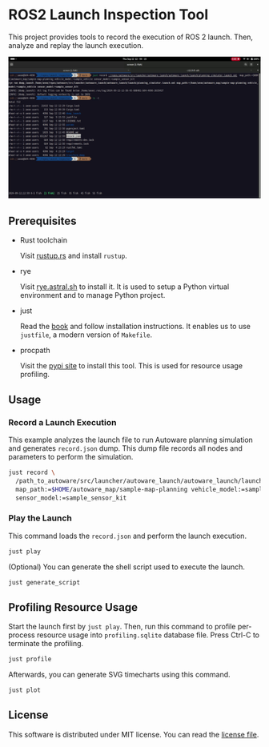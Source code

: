# ROS2 Launch Inspection Tool

This project provides tools to record the execution of ROS 2
launch. Then, analyze and replay the launch execution.

[![Watch the demo](demo.png)](demo.webm)

## Prerequisites

- Rust toolchain

  Visit [rustup.rs](https://rustup.rs/) and install `rustup`.

- rye

  Visit [rye.astral.sh](https://rye.astral.sh/) to install it. It is
  used to setup a Python virtual environment and to manage Python
  project.


- just

  Read the [book](https://just.systems/man/en/) and follow
  installation instructions. It enables us to use `justfile`, a modern
  version of `Makefile`.

- procpath

  Visit the [pypi site](https://pypi.org/project/Procpath/) to install
  this tool. This is used for resource usage profiling.

## Usage

### Record a Launch Execution

This example analyzes the launch file to run Autoware planning
simulation and generates `record.json` dump. This dump file records
all nodes and parameters to perform the simulation.

```sh
just record \
  /path_to_autoware/src/launcher/autoware_launch/autoware_launch/launch/planning_simulator.launch.xml \
  map_path:=$HOME/autoware_map/sample-map-planning vehicle_model:=sample_vehicle \
  sensor_model:=sample_sensor_kit
```

### Play the Launch

This command loads the `record.json` and perform the launch execution.

```sh
just play
```

(Optional) You can generate the shell script used to execute the
launch.

```sh
just generate_script
```

## Profiling Resource Usage

Start the launch first by `just play`. Then, run this command to
profile per-process resource usage into `profiling.sqlite` database
file. Press Ctrl-C to terminate the profiling.

```sh
just profile
```

Afterwards, you can generate SVG timecharts using this command.

```sh
just plot
```

## License

This software is distributed under MIT license. You can read the
[license file](LICENSE.txt).
